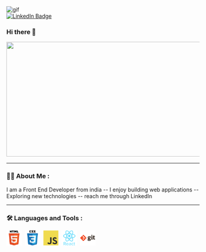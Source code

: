 <div id="header" aligh="center">
  <img
    src="https://media.giphy.com/media/cpAGF6uxLw93uuQNNJ/giphy.gif"
    alt="gif"
    width="100px"
  />


<div id="badges">
  <a href="your-linkedin-URL">
    <img
      src="https://img.shields.io/badge/LinkedIn-blue?style=for-the-badge&logo=linkedin&logoColor=white"
      alt="LinkedIn Badge"
    />
  </a>
</div>
  </div>

### Hi there 👋

<div align="center">
  <img
    src="https://media.giphy.com/media/Y4ak9Ki2GZCbJxAnJD/giphy.gif"
    width="600"
    height="300"
  />
</div>
  
---

### :man_technologist: About Me :

I am a Front End Developer from india
-- I enjoy building web applications
-- Exploring new technologies
-- reach me through LinkedIn

---

### :hammer_and_wrench: Languages and Tools :

<div>
  <img
    src="https://github.com/devicons/devicon/blob/master/icons/html5/html5-original-wordmark.svg"
    title="Java"
    alt="Java"
    width="40"
    height="40"
  />&nbsp;
  <img
    src="https://github.com/devicons/devicon/blob/master/icons/css3/css3-original-wordmark.svg"
    title="Java"
    alt="Java"
    width="40"
    height="40"
  />&nbsp;
  <img
    src="https://github.com/devicons/devicon/blob/master/icons/javascript/javascript-original.svg"
    title="Java"
    alt="Java"
    width="40"
    height="40"
  />&nbsp;
  <img
    src="https://github.com/devicons/devicon/blob/master/icons/react/react-original-wordmark.svg"
    title="React"
    alt="React"
    width="40"
    height="40"
  />&nbsp;
  <img
    src="https://github.com/devicons/devicon/blob/master/icons/git/git-original-wordmark.svg"
    title="Java"
    alt="Java"
    width="40"
    height="40"
  />&nbsp;
</div>



<!--
**wenzelbarboza/wenzelbarboza** is a ✨ _special_ ✨ repository because its `README.md` (this file) appears on your GitHub profile.

Here are some ideas to get you started:

- 🔭 I’m currently working on ...
- 🌱 I’m currently learning ...
- 👯 I’m looking to collaborate on ...
- 🤔 I’m looking for help with ...
- 💬 Ask me about ...
- 📫 How to reach me: ...
- 😄 Pronouns: ...
- ⚡ Fun fact: ...
-->
